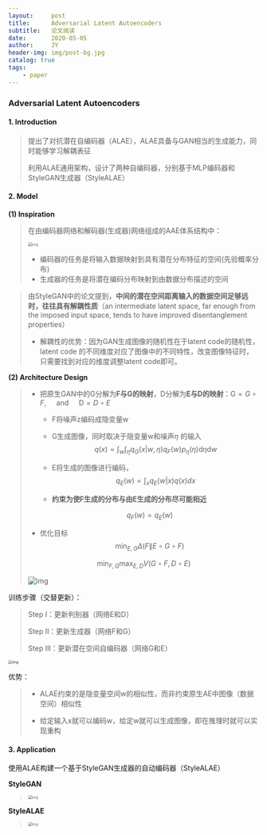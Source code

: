 ```yaml
---
layout:     post
title:      Adversarial Latent Autoencoders 
subtitle:   论文阅读
date:       2020-05-05
author:     JY
header-img: img/post-bg.jpg
catalog: true
tags:
    - paper
---
```


### Adversarial Latent Autoencoders

#### 1. Introduction

> 提出了对抗潜在自编码器（ALAE），ALAE具备与GAN相当的生成能力，同时能够学习解耦表征
>
> 利用ALAE通用架构，设计了两种自编码器，分别基于MLP编码器和StyleGAN生成器（StyleALAE）



#### 2. Model

**(1) Inspiration**

> 在由编码器网络和解码器(生成器)网络组成的AAE体系结构中：
>
> <img src="https://github.com/ZJU-CVs/zju-cvs.github.io/raw/master/img/picture/AAE.png" alt="img" style="zoom:50%;" />
>
> - 编码器的任务是将输入数据映射到具有潜在分布特征的空间(先验概率分布)
> - 生成器的任务是将潜在编码分布映射到由数据分布描述的空间



> 由StyleGAN中的论文提到，**中间的潜在空间距离输入的数据空间足够远时，往往具有解耦性质**（an intermediate latent space, far enough from the imposed input space, tends to have improved disentanglement properties）
>
> - 解耦性的优势：因为GAN生成图像的随机性在于latent code的随机性，latent code 的不同维度对应了图像中的不同特性，改变图像特征时，只需要找到对应的维度调整latent code即可。



**(2) Architecture Design**

> - 把原生GAN中的G分解为**F与G的映射**，D分解为**E与D的映射**：$\mathrm{G}=G \circ F, \quad \text { and } \quad \mathrm{D}=D \circ E$
>
>   - F将噪声z编码成隐变量w
>
>   - G生成图像，同时取决于隐变量w和噪声$\eta$ 的输入
>     $$
>     q(x)=\int_{w} \int_{\eta} q_{G}(x | w, \eta) q_{F}(w) p_{\eta}(\eta) \mathrm{d} \eta \mathrm{d} w
>     $$
>
>   - E将生成的图像进行编码，$$q_{E}(w)=\int_{x} q_{E}(w | x) q(x){d} x$$
>
>   - **约束为使F生成的分布与由E生成的分布尽可能相近**
>
>   $$
>   q_{F}(w)=q_{E}(w)
>   $$
>
>   
>
> - 优化目标
> $$
> \min _{E, G} \Delta(F \| E \circ G \circ F)
> $$
>
> $$
> \min _{F, G} \max _{E, D} V(G \circ F, D \circ E)
> $$
>
> 
>
> ![img](https://github.com/ZJU-CVs/zju-cvs.github.io/raw/master/img/picture/ALAE.png)



训练步骤（交替更新）：

> Step I：更新判别器（网络E和D）
>
> Step II：更新生成器（网络F和G）
>
> Step III：更新潜在空间自编码器（网络G和E）

<img src="https://github.com/ZJU-CVs/zju-cvs.github.io/raw/master/img/picture/ALAE3.png" alt="img" style="zoom:50%;" />

优势：

> - ALAE约束的是隐变量空间w的相似性，而非约束原生AE中图像（数据空间）相似性
>
> - 给定输入x就可以编码w，给定w就可以生成图像，即在推理时就可以实现重构



#### 3. Application

使用ALAE构建一个基于StyleGAN生成器的自动编码器（StyleALAE）

**StyleGAN**

> <img src="https://github.com/ZJU-CVs/zju-cvs.github.io/raw/master/img/picture/StyleGAN.png" alt="img" style="zoom:50%;" />

**StyleALAE**

> <img src="https://github.com/ZJU-CVs/zju-cvs.github.io/raw/master/img/picture/StyleALAE.png" alt="img" style="zoom:50%;" />







